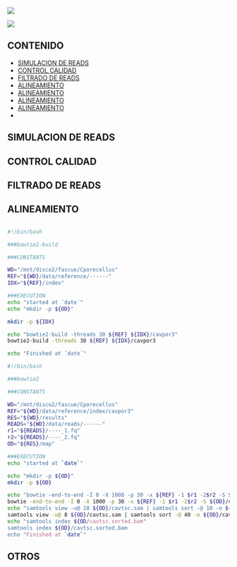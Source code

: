 ![](https://www.researchgate.net/profile/William-Laframboise/publication/295684512/figure/fig3/AS:667670861070354@1536196546922/General-schema-for-bioinformatics-workflow-for-next-generation-sequencing-NGS-testing.ppm)

<img style="float: center;" src="https://www.researchgate.net/profile/Victoria-Dominguez-Del-Angel/publication/322946559/figure/fig2/AS:590843312361473@1517879431449/General-steps-in-a-genome-assembly-workflow-Input-and-output-data-are-indicated-for-each.png">


## CONTENIDO

- [SIMULACION DE READS](#simulacion-de-reads)
- [CONTROL CALIDAD](#control-calidad)
- [FILTRADO DE READS](#filtrado-de-reads)
- [ALINEAMIENTO](#alineamiento)
- [ALINEAMIENTO](#)
- [ALINEAMIENTO](#)
- [ALINEAMIENTO](#)
- 
## SIMULACION DE READS

## CONTROL CALIDAD

## FILTRADO DE READS

## ALINEAMIENTO

```bash

#!/bin/bash

###bowtie2-build 

###CONSTANTS

WD="/mnt/disco2/fascue/Cporecellus"
REF="${WD}/data/reference/------"
IDX="${REF}/index"

###EXECUTION
echo "started at ´date´"
echo "mkdir -p ${OD}"

mkdir -p ${IDX}

echo "bowtie2-build -threads 30 ${REF} ${IDX}/cavpor3"
bowtie2-build -threads 30 ${REF} ${IDX}/cavpor3

echo "Finished at ´date´"

```

```bash
#!/bin/bash

###bowtie2

###CONSTANTS

WD="/mnt/disco2/fascue/Cporecellus"
REF="${WD}/data/reference/index/cavpor3"
RES="${WD}/results"
READS="${WD}/data/reads/------"
r1="${READS}/----_1.fq"
r2="${READS}/----_2.fq"
OD="${RES}/map"

###EXECUTION
echo "started at `date`"

echo "mkdir -p ${OD}"
mkdir -p ${OD}

echo "bowtie -end-to-end -I 0 -X 1000 -p 30 -x ${REF} -1 $r1 -2$r2 -S ${OD}/cavtsc.sam"
bowtie -end-to-end -I 0 -X 1000 -p 30 -x ${REF} -1 $r1 -2$r2 -S ${OD}/cavtsc.sam
echo "samtools view -u@ 10 ${OD}/cavtsc.sam | samtools sort -@ 10 -o ${OD}/cavtsc.sorted.bam -"
samtools view -u@ 8 ${OD}/cavtsc.sam | samtools sort -@ 40 -o ${OD}/cavtsc.sorted.bam -
echo "samtools index ${OD/cavtsc.sorted.bam"
samtools index ${OD}/cavtsc.sorted.bam
echo "Finished at `date`"
```

## OTROS
